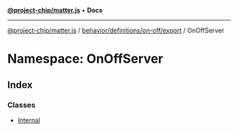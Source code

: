 [**@project-chip/matter.js**](../../../../../../README.md) • **Docs**

***

[@project-chip/matter.js](../../../../../../modules.md) / [behavior/definitions/on-off/export](../../README.md) / OnOffServer

# Namespace: OnOffServer

## Index

### Classes

- [Internal](classes/Internal.md)
